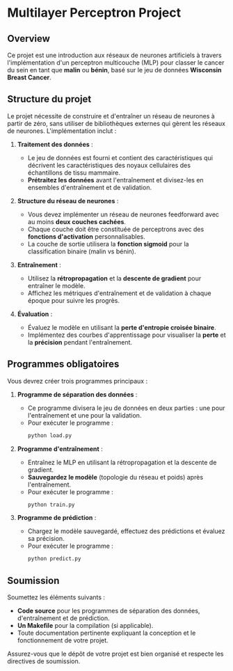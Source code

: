 # Multilayer Perceptron Project

## Overview

Ce projet est une introduction aux réseaux de neurones artificiels à travers l'implémentation d'un perceptron multicouche (MLP) pour classer le cancer du sein en tant que **malin** ou **bénin**, basé sur le jeu de données **Wisconsin Breast Cancer**.

## Structure du projet

Le projet nécessite de construire et d'entraîner un réseau de neurones à partir de zéro, sans utiliser de bibliothèques externes qui gèrent les réseaux de neurones. L'implémentation inclut :

1. **Traitement des données** : 
   - Le jeu de données est fourni et contient des caractéristiques qui décrivent les caractéristiques des noyaux cellulaires des échantillons de tissu mammaire.
   - **Prétraitez les données** avant l'entraînement et divisez-les en ensembles d'entraînement et de validation.

2. **Structure du réseau de neurones** :
   - Vous devez implémenter un réseau de neurones feedforward avec au moins **deux couches cachées**.
   - Chaque couche doit être constituée de perceptrons avec des **fonctions d'activation** personnalisables.
   - La couche de sortie utilisera la **fonction sigmoid** pour la classification binaire (malin vs bénin).

3. **Entraînement** :
   - Utilisez la **rétropropagation** et la **descente de gradient** pour entraîner le modèle.
   - Affichez les métriques d'entraînement et de validation à chaque époque pour suivre les progrès.

4. **Évaluation** :
   - Évaluez le modèle en utilisant la **perte d'entropie croisée binaire**.
   - Implémentez des courbes d'apprentissage pour visualiser la **perte** et la **précision** pendant l'entraînement.

## Programmes obligatoires

Vous devrez créer trois programmes principaux :

1. **Programme de séparation des données** : 
   - Ce programme divisera le jeu de données en deux parties : une pour l'entraînement et une pour la validation.
   - Pour exécuter le programme :  
     ```bash
     python load.py
     ```

2. **Programme d'entraînement** :
   - Entraînez le MLP en utilisant la rétropropagation et la descente de gradient.
   - **Sauvegardez le modèle** (topologie du réseau et poids) après l'entraînement.
   - Pour exécuter le programme :  
     ```bash
     python train.py
     ```

3. **Programme de prédiction** :
   - Chargez le modèle sauvegardé, effectuez des prédictions et évaluez sa précision.
   - Pour exécuter le programme :  
     ```bash
     python predict.py
     ```

## Soumission

Soumettez les éléments suivants :
- **Code source** pour les programmes de séparation des données, d'entraînement et de prédiction.
- **Un Makefile** pour la compilation (si applicable).
- Toute documentation pertinente expliquant la conception et le fonctionnement de votre projet.

Assurez-vous que le dépôt de votre projet est bien organisé et respecte les directives de soumission.
